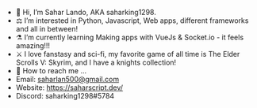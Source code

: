- 🎃 Hi, I’m Sahar Lando, AKA saharking1298.
- ⚖️ I’m interested in Python, Javascript, Web apps, different frameworks and all in between!
- ⚗️ I’m currently learning Making apps with VueJs & Socket.io - it feels amazing!!!
- ⚔️ I love fanstasy and sci-fi, my favorite game of all time is The Elder Scrolls V: Skyrim, and I have a knights collection!
- 🔮 How to reach me ...
- Email: saharlan500@gmail.com
- Website: https://saharscript.dev/
- Discord: saharking1298#5784

<!---
saharking1298/saharking1298 is a ✨ special ✨ repository because its `README.md` (this file) appears on your GitHub profile.
You can click the Preview link to take a look at your changes.
--->
